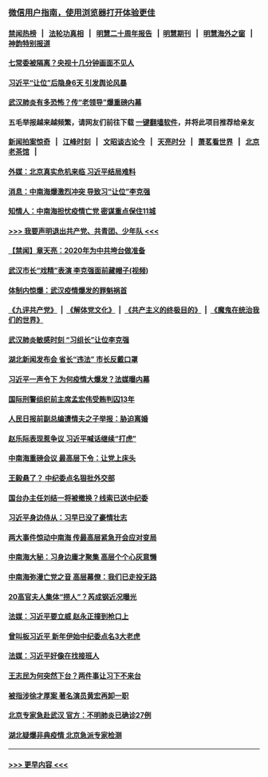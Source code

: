 ### [微信用户指南，使用浏览器打开体验更佳](https://github.com/gfw-breaker/banned-news1/blob/master/indexes/wechat-guide.md?t=0)
#### [禁闻热榜](热点新闻.md?t=0)  &nbsp;&nbsp;|&nbsp;&nbsp; [法轮功真相](https://github.com/gfw-breaker/truth/blob/master/README.md?t=0) &nbsp;&nbsp;|&nbsp;&nbsp; [明慧二十周年报告](https://github.com/gfw-breaker/mh-reports/blob/master/README.md?t=0) &nbsp;&nbsp;|&nbsp;&nbsp;[明慧期刊](https://github.com/gfw-breaker/mh-qikan) &nbsp;&nbsp;|&nbsp;&nbsp; [明慧海外之窗](https://github.com/gfw-breaker/mh-news/blob/master/README.md?t=0) &nbsp;&nbsp;|&nbsp;&nbsp; [神韵特别报道](https://github.com/gfw-breaker/mh-news/blob/master/shenyun.md?t=0)
#### [七常委被隔离？央视十几分钟画面不见人](../pages/prog1138/a102768646.md?t=02042255) 
#### [习近平“让位”后隐身6天 引发舆论风暴](../pages/prog1138/a102768551.md?t=02042255) 
#### [武汉肺炎有多恐怖？传“老领导”爆重磅内幕](../pages/prog1138/a102767567.md?t=02042255) 
#### 五毛举报越来越频繁，请网友们前往下载 [一键翻墙软件](https://github.com/gfw-breaker/ssr-accounts)，并将此项目推荐给亲友
#### [新闻拍案惊奇](https://github.com/gfw-breaker/banned-news1/blob/master/pages/link4.md) &nbsp;&nbsp;|&nbsp;&nbsp; [江峰时刻](https://github.com/gfw-breaker/banned-news1/blob/master/pages/link4.md) &nbsp;&nbsp;|&nbsp;&nbsp; [文昭谈古论今](https://github.com/gfw-breaker/banned-news1/blob/master/pages/link4.md) &nbsp;&nbsp;|&nbsp;&nbsp; [天亮时分](https://github.com/gfw-breaker/banned-news1/blob/master/pages/link4.md) &nbsp;&nbsp;|&nbsp;&nbsp; [萧茗看世界](https://github.com/gfw-breaker/banned-news1/blob/master/pages/link4.md) &nbsp;&nbsp;|&nbsp;&nbsp; [北京老茶馆](https://github.com/gfw-breaker/banned-news1/blob/master/pages/link4.md) &nbsp;&nbsp;|&nbsp;&nbsp; 
#### [外媒：北京真实危机来临 习近平结局难料](../pages/prog1138/a102764349.md?t=02042255) 
#### [消息：中南海爆激烈冲突 导致习“让位”李克强](../pages/prog1138/a102763598.md?t=02042255) 
#### [知情人：中南海担忧疫情亡党 密谋重点保住11城](../pages/prog1138/a102763309.md?t=02042255) 
#### [>>> 我要声明退出共产党、共青团、少年队 <<<](https://github.com/begood0513/goodnews/blob/master/quit/letter.md) 
#### [【禁闻】章天亮：2020年为中共垮台做准备](../pages/prog1138/a102763070.md?t=02042255) 
#### [武汉市长“戏精”表演 李克强面前藏帽子(视频)](../pages/prog1138/a102762754.md?t=02042255) 
#### [体制内惊爆：武汉疫情爆发的罪魁祸首](../pages/prog1138/a102762628.md?t=02042255) 
#### [《九评共产党》](https://github.com/begood0513/9ping.md/blob/master/README.md) &nbsp;|&nbsp; [《解体党文化》](../../../../jtdwh.md/blob/master/README.md)  &nbsp;|&nbsp; [《共产主义的终极目的》](../../../../gczydzjmd.md/blob/master/README.md) &nbsp;|&nbsp; [《魔鬼在统治我们的世界》](../../../../mgztzwmdsj.md/blob/master/README.md) 
#### [武汉肺炎敏感时刻 “习组长”让位李克强](../pages/prog1138/a102761866.md?t=02042255) 
#### [湖北新闻发布会 省长“违法” 市长反戴口罩](../pages/prog1138/a102761704.md?t=02042255) 
#### [习近平一声令下 为何疫情大爆发？法媒曝内幕](../pages/prog1138/a102759139.md?t=02042255) 
#### [国际刑警组织前主席孟宏伟受贿判囚13年](../pages/prog1138/a102757623.md?t=02042255) 
#### [人民日报前副总编遭情夫之子举报：胁迫离婚](../pages/prog1138/a102754495.md?t=02042255) 
#### [赵乐际表现惹争议 习近平喊话继续“打虎”](../pages/prog1138/a102752427.md?t=02042255) 
#### [中南海重磅会议 最高层下令：让党上床头](../pages/prog1138/a102751653.md?t=02042255) 
#### [王毅悬了？ 中纪委点名狠批外交部](../pages/prog1138/a102751442.md?t=02042255) 
#### [国台办主任刘结一将被撤换？线索已送中纪委](../pages/prog1138/a102751037.md?t=02042255) 
#### [习近平身边侍从：习早已没了豪情壮志](../pages/prog1138/a102750505.md?t=02042255) 
#### [两大事件惊动中南海 传最高层紧急开会应对变局](../pages/prog1138/a102750164.md?t=02042255) 
#### [中南海大秘：习身边庸才聚集 高层个个心灰意懒](../pages/prog1138/a102749445.md?t=02042255) 
#### [中南海弥漫亡党之音 高层幕僚：我们已走投无路](../pages/prog1138/a102747692.md?t=02042255) 
#### [20高官夫人集体“捞人”？芮成钢近况曝光](../pages/prog1138/a102747730.md?t=02042255) 
#### [法媒：习近平要立威 赵永正撞到枪口上](../pages/prog1138/a102747084.md?t=02042255) 
#### [曾叫板习近平 新年伊始中纪委点名3大老虎](../pages/prog1138/a102747052.md?t=02042255) 
#### [法媒：习近平好像在找接班人](../pages/prog1138/a102746044.md?t=02042255) 
#### [王志民为何突然下台？两件事让习下不来台](../pages/prog1138/a102745624.md?t=02042255) 
#### [被指涉徐才厚案 著名演员黄宏再卸一职](../pages/prog1138/a102745571.md?t=02042255) 
#### [北京专家急赴武汉 官方：不明肺炎已确诊27例](../pages/prog1138/a102741527.md?t=02042255) 
#### [湖北疑爆非典疫情 北京急派专家检测](../pages/prog1138/a102741445.md?t=02042255) 

----
#### [ >>> 更早内容 <<< ](../indexes/prog1138-earlier.md)
